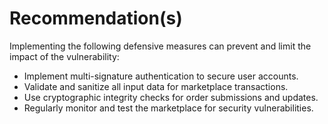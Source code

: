 # Recommendation(s)

Implementing the following defensive measures can prevent and limit the impact of the vulnerability:

- Implement multi-signature authentication to secure user accounts.  
- Validate and sanitize all input data for marketplace transactions.  
- Use cryptographic integrity checks for order submissions and updates.  
- Regularly monitor and test the marketplace for security vulnerabilities.  
